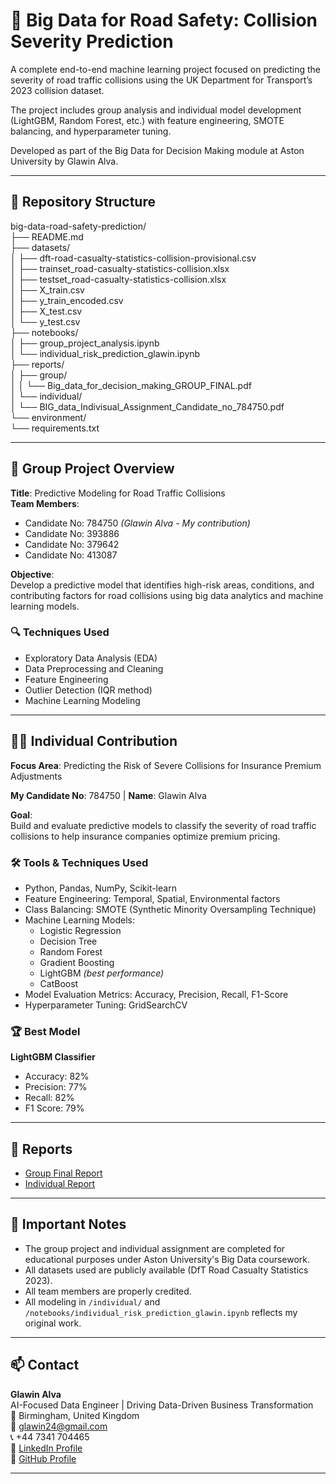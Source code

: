 # 🚦 Big Data for Road Safety: Collision Severity Prediction
A complete end-to-end machine learning project focused on predicting the severity of road traffic collisions using the UK Department for Transport’s 2023 collision dataset.

The project includes group analysis and individual model development (LightGBM, Random Forest, etc.) with feature engineering, SMOTE balancing, and hyperparameter tuning.

Developed as part of the Big Data for Decision Making module at Aston University by Glawin Alva.

---

## 📂 Repository Structure

big-data-road-safety-prediction/  
├── README.md  
├── datasets/  
│   ├── dft-road-casualty-statistics-collision-provisional.csv  
│   ├── trainset_road-casualty-statistics-collision.xlsx  
│   ├── testset_road-casualty-statistics-collision.xlsx  
│   ├── X_train.csv  
│   ├── y_train_encoded.csv  
│   ├── X_test.csv  
│   └── y_test.csv  
├── notebooks/  
│   ├── group_project_analysis.ipynb  
│   └── individual_risk_prediction_glawin.ipynb  
├── reports/  
│   ├── group/  
│   │   └── Big_data_for_decision_making_GROUP_FINAL.pdf  
│   └── individual/  
│       └── BIG_data_Indivisual_Assignment_Candidate_no_784750.pdf   
└── environment/    
    └── requirements.txt  

---

## 👥 Group Project Overview

**Title**: Predictive Modeling for Road Traffic Collisions  
**Team Members**:
- Candidate No: 784750 *(Glawin Alva - My contribution)*
- Candidate No: 393886
- Candidate No: 379642
- Candidate No: 413087

**Objective**:  
Develop a predictive model that identifies high-risk areas, conditions, and contributing factors for road collisions using big data analytics and machine learning models.

### 🔍 Techniques Used
- Exploratory Data Analysis (EDA)
- Data Preprocessing and Cleaning
- Feature Engineering
- Outlier Detection (IQR method)
- Machine Learning Modeling

---

## 🙋‍♂️ Individual Contribution

**Focus Area**: Predicting the Risk of Severe Collisions for Insurance Premium Adjustments

**My Candidate No**: 784750 | **Name**: Glawin Alva

**Goal**:  
Build and evaluate predictive models to classify the severity of road traffic collisions to help insurance companies optimize premium pricing.

### 🛠️ Tools & Techniques Used
- Python, Pandas, NumPy, Scikit-learn
- Feature Engineering: Temporal, Spatial, Environmental factors
- Class Balancing: SMOTE (Synthetic Minority Oversampling Technique)
- Machine Learning Models:
  - Logistic Regression
  - Decision Tree
  - Random Forest
  - Gradient Boosting
  - LightGBM *(best performance)*
  - CatBoost
- Model Evaluation Metrics: Accuracy, Precision, Recall, F1-Score
- Hyperparameter Tuning: GridSearchCV

### 🏆 Best Model
**LightGBM Classifier**
- Accuracy: 82%
- Precision: 77%
- Recall: 82%
- F1 Score: 79%

---

## 📜 Reports

- [Group Final Report](reports/group/Big_data_for_decision_making_GROUP_FINAL.pdf)
- [Individual Report](reports/individual/BIG_data_Indivisual_Assignment_Candidate_no_784750.pdf)

---

## 📌 Important Notes
- The group project and individual assignment are completed for educational purposes under Aston University's Big Data coursework.
- All datasets used are publicly available (DfT Road Casualty Statistics 2023).
- All team members are properly credited.
- All modeling in `/individual/` and `/notebooks/individual_risk_prediction_glawin.ipynb` reflects my original work.

---

## 📫 Contact

**Glawin Alva**  
AI-Focused Data Engineer | Driving Data-Driven Business Transformation  
📍 Birmingham, United Kingdom  
📧 glawin24@gmail.com  
📞 +44 7341 704465  
🔗 [LinkedIn Profile](https://linkedin.com/in/glawin-alva-gg)  
🐙 [GitHub Profile](https://github.com/GlawinAlva24)

---

